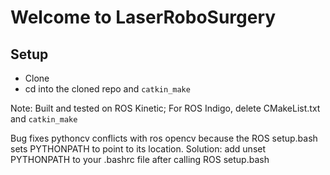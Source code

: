 # Welcome to LaserRoboSurgery

## Setup
* Clone
* cd into the cloned repo and `catkin_make` 

Note: Built and tested on ROS Kinetic; For ROS Indigo, delete CMakeList.txt and `catkin_make` 


Bug fixes
pythoncv conflicts with ros opencv because the ROS setup.bash sets  PYTHONPATH to point to its location.
Solution: add unset PYTHONPATH to your .bashrc file after calling ROS setup.bash
